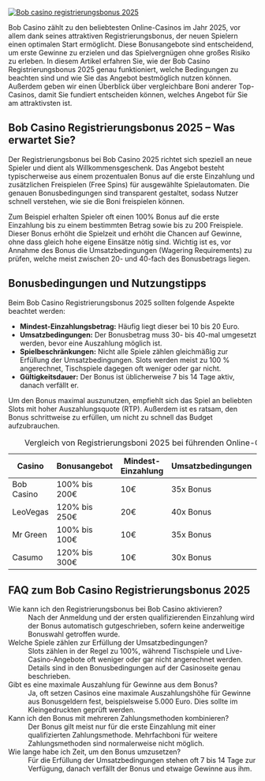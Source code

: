 [![Bob casino registrierungsbonus 2025](https://123-caf.pages.dev/gitsignup.png)](https://vrmoo.ru/Bt82HjjY)

<p>Bob Casino zählt zu den beliebtesten Online-Casinos im Jahr 2025, vor allem dank seines attraktiven Registrierungsbonus, der neuen Spielern einen optimalen Start ermöglicht. Diese Bonusangebote sind entscheidend, um erste Gewinne zu erzielen und das Spielvergnügen ohne großes Risiko zu erleben. In diesem Artikel erfahren Sie, wie der Bob Casino Registrierungsbonus 2025 genau funktioniert, welche Bedingungen zu beachten sind und wie Sie das Angebot bestmöglich nutzen können. Außerdem geben wir einen Überblick über vergleichbare Boni anderer Top-Casinos, damit Sie fundiert entscheiden können, welches Angebot für Sie am attraktivsten ist.</p>  <h2>Bob Casino Registrierungsbonus 2025 – Was erwartet Sie?</h2> <p>Der Registrierungsbonus bei Bob Casino 2025 richtet sich speziell an neue Spieler und dient als Willkommensgeschenk. Das Angebot besteht typischerweise aus einem prozentualen Bonus auf die erste Einzahlung und zusätzlichen Freispielen (Free Spins) für ausgewählte Spielautomaten. Die genauen Bonusbedingungen sind transparent gestaltet, sodass Nutzer schnell verstehen, wie sie die Boni freispielen können.</p> <p>Zum Beispiel erhalten Spieler oft einen 100% Bonus auf die erste Einzahlung bis zu einem bestimmten Betrag sowie bis zu 200 Freispiele. Dieser Bonus erhöht die Spielzeit und erhöht die Chancen auf Gewinne, ohne dass gleich hohe eigene Einsätze nötig sind. Wichtig ist es, vor Annahme des Bonus die Umsatzbedingungen (Wagering Requirements) zu prüfen, welche meist zwischen 20- und 40-fach des Bonusbetrags liegen.</p>  <h2>Bonusbedingungen und Nutzungstipps</h2> <p>Beim Bob Casino Registrierungsbonus 2025 sollten folgende Aspekte beachtet werden:</p> <ul>   <li><strong>Mindest-Einzahlungsbetrag:</strong> Häufig liegt dieser bei 10 bis 20 Euro.</li>   <li><strong>Umsatzbedingungen:</strong> Der Bonusbetrag muss 30- bis 40-mal umgesetzt werden, bevor eine Auszahlung möglich ist.</li>   <li><strong>Spielbeschränkungen:</strong> Nicht alle Spiele zählen gleichmäßig zur Erfüllung der Umsatzbedingungen. Slots werden meist zu 100 % angerechnet, Tischspiele dagegen oft weniger oder gar nicht.</li>   <li><strong>Gültigkeitsdauer:</strong> Der Bonus ist üblicherweise 7 bis 14 Tage aktiv, danach verfällt er.</li> </ul> <p>Um den Bonus maximal auszunutzen, empfiehlt sich das Spiel an beliebten Slots mit hoher Auszahlungsquote (RTP). Außerdem ist es ratsam, den Bonus schrittweise zu erfüllen, um nicht zu schnell das Budget aufzubrauchen.</p>  <table>   <caption>Vergleich von Registrierungsboni 2025 bei führenden Online-Casinos</caption>   <thead>     <tr>       <th>Casino</th>       <th>Bonusangebot</th>       <th>Mindest-Einzahlung</th>       <th>Umsatzbedingungen</th>       <th>Freispiele</th>     </tr>   </thead>   <tbody>     <tr>       <td>Bob Casino</td>       <td>100% bis 200€</td>       <td>10€</td>       <td>35x Bonus</td>       <td>100 Freispiele</td>     </tr>     <tr>       <td>LeoVegas</td>       <td>120% bis 250€</td>       <td>20€</td>       <td>40x Bonus</td>       <td>50 Freispiele</td>     </tr>     <tr>       <td>Mr Green</td>       <td>100% bis 100€</td>       <td>10€</td>       <td>35x Bonus</td>       <td>150 Freispiele</td>     </tr>     <tr>       <td>Casumo</td>       <td>120% bis 300€</td>       <td>10€</td>       <td>30x Bonus</td>       <td>Keine Freispiele</td>     </tr>   </tbody> </table>  <h2>FAQ zum Bob Casino Registrierungsbonus 2025</h2> <dl>   <dt>Wie kann ich den Registrierungsbonus bei Bob Casino aktivieren?</dt>   <dd>Nach der Anmeldung und der ersten qualifizierenden Einzahlung wird der Bonus automatisch gutgeschrieben, sofern keine anderweitige Bonuswahl getroffen wurde.</dd>    <dt>Welche Spiele zählen zur Erfüllung der Umsatzbedingungen?</dt>   <dd>Slots zählen in der Regel zu 100%, während Tischspiele und Live-Casino-Angebote oft weniger oder gar nicht angerechnet werden. Details sind in den Bonusbedingungen auf der Casinoseite genau beschrieben.</dd>    <dt>Gibt es eine maximale Auszahlung für Gewinne aus dem Bonus?</dt>   <dd>Ja, oft setzen Casinos eine maximale Auszahlungshöhe für Gewinne aus Bonusgeldern fest, beispielsweise 5.000 Euro. Dies sollte im Kleingedruckten geprüft werden.</dd>    <dt>Kann ich den Bonus mit mehreren Zahlungsmethoden kombinieren?</dt>   <dd>Der Bonus gilt meist nur für die erste Einzahlung mit einer qualifizierten Zahlungsmethode. Mehrfachboni für weitere Zahlungsmethoden sind normalerweise nicht möglich.</dd>    <dt>Wie lange habe ich Zeit, um den Bonus umzusetzen?</dt>   <dd>Für die Erfüllung der Umsatzbedingungen stehen oft 7 bis 14 Tage zur Verfügung, danach verfällt der Bonus und etwaige Gewinne aus ihm.</dd> </dl>
